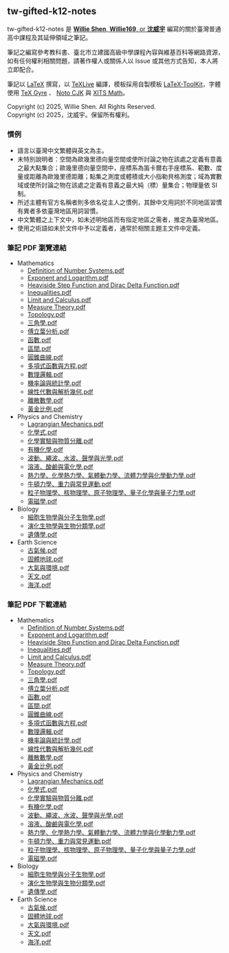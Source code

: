 ## tw-gifted-k12-notes

tw-gifted-k12-notes 是 [**Willie Shen**, **Willie169**, or **沈威宇**](https://github.com/Willie169) 編寫的關於臺灣普通高中課程及其延伸領域之筆記。

筆記之編寫參考教科書、臺北市立建國高級中學課程內容與維基百科等網路資源，如有任何權利相關問題，請著作權人或關係人以 Issue 或其他方式告知，本人將立即配合。

筆記以 [LaTeX](https://www.latex-project.org) 撰寫，以 [TeXLive](https://www.tug.org/texlive) 編譯，模板採用自製模板 [LaTeX-ToolKit](https://github.com/Willie169/LaTeX-ToolKit)，字體使用 [TeX Gyre](https://ctan.org/pkg/tex-gyre) 、 [Noto CJK](https://github.com/notofonts/noto-cjk) 與 [XITS Math](https://github.com/aliftype/xits)。

Copyright (c) 2025, Willie Shen. All Rights Reserved.<br />
Copyright (c) 2025，沈威宇。保留所有權利。

### 慣例

- 語言以臺灣中文繁體與英文為主。
- 未特別說明者：空間為歐幾里德向量空間或使所討論之物在該處之定義有意義之最大點集合；歐幾里德向量空間中，座標系為笛卡爾右手座標系、範數、度量或距離為歐幾里德距離；點集之測度或體積或大小指勒貝格測度；域為實數域或使所討論之物在該處之定義有意義之最大純（標）量集合；物理量依 SI 制。
- 所述主體有官方名稱者則多依名從主人之慣例，其餘中文用詞於不同地區習慣有異者多依臺灣地區用詞習慣。
- 中文繁體之上下文中，如未述明地區而有指定地區之需者，推定為臺灣地區。
- 使用之術語如未於文件中予以定義者，通常於相關主題主文件中定義。

### 筆記 PDF 瀏覽連結

- Mathematics
  - [Definition of Number Systems.pdf](Mathematics/Definition%20of%20Number%20Systems.pdf)
  - [Exponent and Logarithm.pdf](Mathematics/Exponent%20and%20Logarithm.pdf)
  - [Heaviside Step Function and Dirac Delta Function.pdf](Mathematics/Heaviside%20Step%20Function%20and%20Dirac%20Delta%20Function.pdf)
  - [Inequalities.pdf](Mathematics/Inequalities.pdf)
  - [Limit and Calculus.pdf](Mathematics/Limit%20and%20Calculus.pdf)
  - [Measure Theory.pdf](Mathematics/Measure%20Theory.pdf)
  - [Topology.pdf](Mathematics/Topology.pdf)
  - [三角學.pdf](Mathematics/三角學.pdf)
  - [傅立葉分析.pdf](https://raw.githubusercontent.com/Willie169/tw-gifted-k12-notes/main/Mathematics/傅立葉分析.pdf)
  - [函數.pdf](Mathematics/函數.pdf)
  - [區間.pdf](Mathematics/區間.pdf)
  - [圓錐曲線.pdf](Mathematics/圓錐曲線.pdf)
  - [多項式函數與方程.pdf](Mathematics/多項式函數與方程.pdf)
  - [數理邏輯.pdf](Mathematics/數理邏輯.pdf)
  - [機率論與統計學.pdf](Mathematics/機率論與統計學.pdf)
  - [線性代數與解析幾何.pdf](Mathematics/線性代數與解析幾何.pdf)
  - [離散數學.pdf](Mathematics/離散數學.pdf)
  - [黃金比例.pdf](Mathematics/黃金比例.pdf)
- Physics and Chemistry
  - [Lagrangian Mechanics.pdf](Physics%20and%20Chemistry/Lagrangian%20Mechanics.pdf)
  - [化學式.pdf](Physics%20and%20Chemistry/化學式.pdf)
  - [化學實驗與物質分離.pdf](Physics%20and%20Chemistry/化學實驗與物質分離.pdf)
  - [有機化學.pdf](Physics%20and%20Chemistry/有機化學.pdf)
  - [波動、繩波、水波、聲學與光學.pdf](Physics%20and%20Chemistry/波動、繩波、水波、聲學與光學.pdf)
  - [溶液、酸鹼與電化學.pdf](Physics%20and%20Chemistry/溶液、酸鹼與電化學.pdf)
  - [熱力學、化學熱力學、氣體動力學、流體力學與化學動力學.pdf](Physics%20and%20Chemistry/熱力學、化學熱力學、氣體動力學、流體力學與化學動力學.pdf)
  - [牛頓力學、重力與常見運動.pdf](Physics%20and%20Chemistry/牛頓力學、重力與常見運動.pdf)
  - [粒子物理學、核物理學、原子物理學、量子化學與量子力學.pdf](Physics%20and%20Chemistry/粒子物理學、核物理學、原子物理學、量子化學與量子力學.pdf)
  - [電磁學.pdf](Physics%20and%20Chemistry/電磁學.pdf)
- Biology
  - [細胞生物學與分子生物學.pdf](Biology/細胞生物學與分子生物學.pdf)
  - [演化生物學與生物分類學.pdf](Biology/演化生物學與生物分類學.pdf)
  - [遺傳學.pdf](Biology/遺傳學.pdf)
- Earth Science
  - [古氣候.pdf](Earth%20Science/古氣候.pdf)
  - [固體地球.pdf](Earth%20Science/固體地球.pdf)
  - [大氣與環境.pdf](Earth%20Science/大氣與環境.pdf)
  - [天文.pdf](Earth%20Science/天文.pdf)
  - [海洋.pdf](Earth%20Science/海洋.pdf)

### 筆記 PDF 下載連結

- Mathematics
  - [Definition of Number Systems.pdf](https://raw.githubusercontent.com/Willie169/tw-gifted-k12-notes/main/Mathematics/Definition%20of%20Number%20Systems.pdf)
  - [Exponent and Logarithm.pdf](https://raw.githubusercontent.com/Willie169/tw-gifted-k12-notes/main/Mathematics/Exponent%20and%20Logarithm.pdf)
  - [Heaviside Step Function and Dirac Delta Function.pdf](https://raw.githubusercontent.com/Willie169/tw-gifted-k12-notes/main/Mathematics/Heaviside%20Step%20Function%20and%20Dirac%20Delta%20Function.pdf)
  - [Inequalities.pdf](https://raw.githubusercontent.com/Willie169/tw-gifted-k12-notes/main/Mathematics/Inequalities.pdf)
  - [Limit and Calculus.pdf](https://raw.githubusercontent.com/Willie169/tw-gifted-k12-notes/main/Mathematics/Limit%20and%20Calculus.pdf)
  - [Measure Theory.pdf](https://raw.githubusercontent.com/Willie169/tw-gifted-k12-notes/main/Mathematics/Measure%20Theory.pdf)
  - [Topology.pdf](https://raw.githubusercontent.com/Willie169/tw-gifted-k12-notes/main/Mathematics/Topology.pdf)
  - [三角學.pdf](https://raw.githubusercontent.com/Willie169/tw-gifted-k12-notes/main/Mathematics/三角學.pdf)
  - [傅立葉分析.pdf](https://raw.githubusercontent.com/Willie169/tw-gifted-k12-notes/main/Mathematics/傅立葉分析.pdf)
  - [函數.pdf](https://raw.githubusercontent.com/Willie169/tw-gifted-k12-notes/main/Mathematics/函數.pdf)
  - [區間.pdf](https://raw.githubusercontent.com/Willie169/tw-gifted-k12-notes/main/Mathematics/區間.pdf)
  - [圓錐曲線.pdf](https://raw.githubusercontent.com/Willie169/tw-gifted-k12-notes/main/Mathematics/圓錐曲線.pdf)
  - [多項式函數與方程.pdf](https://raw.githubusercontent.com/Willie169/tw-gifted-k12-notes/main/Mathematics/多項式函數與方程.pdf)
  - [數理邏輯.pdf](https://raw.githubusercontent.com/Willie169/tw-gifted-k12-notes/main/Mathematics/數理邏輯.pdf)
  - [機率論與統計學.pdf](https://raw.githubusercontent.com/Willie169/tw-gifted-k12-notes/main/Mathematics/機率論與統計學.pdf)
  - [線性代數與解析幾何.pdf](https://raw.githubusercontent.com/Willie169/tw-gifted-k12-notes/main/Mathematics/線性代數與解析幾何.pdf)
  - [離散數學.pdf](https://raw.githubusercontent.com/Willie169/tw-gifted-k12-notes/main/Mathematics/離散數學.pdf)
  - [黃金比例.pdf](https://raw.githubusercontent.com/Willie169/tw-gifted-k12-notes/main/Mathematics/黃金比例.pdf)
- Physics and Chemistry
  - [Lagrangian Mechanics.pdf](https://raw.githubusercontent.com/Willie169/tw-gifted-k12-notes/main/Physics%20and%20Chemistry/Lagrangian%20Mechanics.pdf)
  - [化學式.pdf](https://raw.githubusercontent.com/Willie169/tw-gifted-k12-notes/main/Physics%20and%20Chemistry/化學式.pdf)
  - [化學實驗與物質分離.pdf](https://raw.githubusercontent.com/Willie169/tw-gifted-k12-notes/main/Physics%20and%20Chemistry/化學實驗與物質分離.pdf)
  - [有機化學.pdf](https://raw.githubusercontent.com/Willie169/tw-gifted-k12-notes/main/Physics%20and%20Chemistry/有機化學.pdf)
  - [波動、繩波、水波、聲學與光學.pdf](https://raw.githubusercontent.com/Willie169/tw-gifted-k12-notes/main/Physics%20and%20Chemistry/波動、繩波、水波、聲學與光學.pdf)
  - [溶液、酸鹼與電化學.pdf](https://raw.githubusercontent.com/Willie169/tw-gifted-k12-notes/main/Physics%20and%20Chemistry/溶液、酸鹼與電化學.pdf)
  - [熱力學、化學熱力學、氣體動力學、流體力學與化學動力學.pdf](https://raw.githubusercontent.com/Willie169/tw-gifted-k12-notes/main/Physics%20and%20Chemistry/熱力學、化學熱力學、氣體動力學、流體力學與化學動力學.pdf)
  - [牛頓力學、重力與常見運動.pdf](https://raw.githubusercontent.com/Willie169/tw-gifted-k12-notes/main/Physics%20and%20Chemistry/牛頓力學、重力與常見運動.pdf)
  - [粒子物理學、核物理學、原子物理學、量子化學與量子力學.pdf](https://raw.githubusercontent.com/Willie169/tw-gifted-k12-notes/main/Physics%20and%20Chemistry/粒子物理學、核物理學、原子物理學、量子化學與量子力學.pdf)
  - [電磁學.pdf](https://raw.githubusercontent.com/Willie169/tw-gifted-k12-notes/main/Physics%20and%20Chemistry/電磁學.pdf)
- Biology
  - [細胞生物學與分子生物學.pdf](https://raw.githubusercontent.com/Willie169/tw-gifted-k12-notes/main/Biology/細胞生物學與分子生物學.pdf)
  - [演化生物學與生物分類學.pdf](https://raw.githubusercontent.com/Willie169/tw-gifted-k12-notes/main/Biology/演化生物學與生物分類學.pdf)
  - [遺傳學.pdf](https://raw.githubusercontent.com/Willie169/tw-gifted-k12-notes/main/Biology/遺傳學.pdf)
- Earth Science
  - [古氣候.pdf](https://raw.githubusercontent.com/Willie169/tw-gifted-k12-notes/main/Earth%20Science/古氣候.pdf)
  - [固體地球.pdf](https://raw.githubusercontent.com/Willie169/tw-gifted-k12-notes/main/Earth%20Science/固體地球.pdf)
  - [大氣與環境.pdf](https://raw.githubusercontent.com/Willie169/tw-gifted-k12-notes/main/Earth%20Science/大氣與環境.pdf)
  - [天文.pdf](https://raw.githubusercontent.com/Willie169/tw-gifted-k12-notes/main/Earth%20Science/天文.pdf)
  - [海洋.pdf](https://raw.githubusercontent.com/Willie169/tw-gifted-k12-notes/main/Earth%20Science/海洋.pdf)
